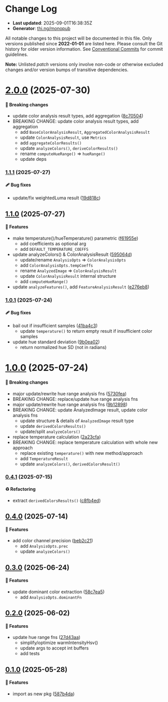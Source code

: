 # Change Log

- **Last updated**: 2025-09-01T16:38:35Z
- **Generator**: [thi.ng/monopub](https://thi.ng/monopub)

All notable changes to this project will be documented in this file.
Only versions published since **2022-01-01** are listed here.
Please consult the Git history for older version information.
See [Conventional Commits](https://conventionalcommits.org/) for commit guidelines.

**Note:** Unlisted _patch_ versions only involve non-code or otherwise excluded changes
and/or version bumps of transitive dependencies.

# [2.0.0](https://github.com/thi-ng/umbrella/tree/@thi.ng/pixel-analysis@2.0.0) (2025-07-30)

#### 🛑 Breaking changes

- update color analysis result types, add aggregation ([8c70504](https://github.com/thi-ng/umbrella/commit/8c70504))
- BREAKING CHANGE:  update color analysis result types, add aggregation
  - add `BaseColorAnalysisResult`, `AggregatedColorAnalysisResult`
  - update `ColorAnalysisResult`, use `Metrics`
  - add `aggregateColorResults()`
  - update `analyzeColors()`, `deriveColorResults()`
  - rename `computeHueRange()` => `hueRange()`
  - update deps

### [1.1.1](https://github.com/thi-ng/umbrella/tree/@thi.ng/pixel-analysis@1.1.1) (2025-07-27)

#### 🩹 Bug fixes

- update/fix weightedLuma result ([19d818c](https://github.com/thi-ng/umbrella/commit/19d818c))

## [1.1.0](https://github.com/thi-ng/umbrella/tree/@thi.ng/pixel-analysis@1.1.0) (2025-07-27)

#### 🚀 Features

- make temperature()/hueTemperature() parametric ([f61955e](https://github.com/thi-ng/umbrella/commit/f61955e))
  - add coefficients as optional arg
  - add `DEFAULT_TEMPERATURE_COEFFS`
- update analyzeColors() & ColorAnalysisResult ([595064d](https://github.com/thi-ng/umbrella/commit/595064d))
  - update/rename `AnalysisOpts` => `ColorAnalysisOpts`
  - add `ColorAnalysisOpts.tempCoeffs`
  - rename `AnalyzedImage` => `ColorAnalysisResult`
  - update `ColorAnalysisResult` internal structure
  - add `computeHueRange()`
- update `analyzeFeatures()`, add `FeatureAnalysisResult` ([e276eb8](https://github.com/thi-ng/umbrella/commit/e276eb8))

### [1.0.1](https://github.com/thi-ng/umbrella/tree/@thi.ng/pixel-analysis@1.0.1) (2025-07-24)

#### 🩹 Bug fixes

- bail out if insufficient samples ([41ba4c3](https://github.com/thi-ng/umbrella/commit/41ba4c3))
  - update `temperature()` to return empty result if insufficient color samples
- update hue standard deviation ([9b0ea02](https://github.com/thi-ng/umbrella/commit/9b0ea02))
  - return normalized hue SD (not in radians)

# [1.0.0](https://github.com/thi-ng/umbrella/tree/@thi.ng/pixel-analysis@1.0.0) (2025-07-24)

#### 🛑 Breaking changes

- major update/rewrite hue range analysis fns ([5730fea](https://github.com/thi-ng/umbrella/commit/5730fea))
- BREAKING CHANGE: replace/update hue range analysis fns
- major update/rewrite hue range analysis fns ([9b12898](https://github.com/thi-ng/umbrella/commit/9b12898))
- BREAKING CHANGE: update AnalyzedImage result, update color analysis fns
  - update structure & details of `AnalyzedImage` result type
  - update `derivedColorsResults()`
  - update/split `analyzeColors()`
- replace temperature calculation ([2a23cfa](https://github.com/thi-ng/umbrella/commit/2a23cfa))
- BREAKING CHANGE: replace temperature calculation with whole new approach
  - replace existing `temperature()` with new method/approach
  - add `TemperatureResult`
  - update `analyzeColors()`, `derivedColorsResult()`

### [0.4.1](https://github.com/thi-ng/umbrella/tree/@thi.ng/pixel-analysis@0.4.1) (2025-07-15)

#### ♻️ Refactoring

- extract `derivedColorsResults()` ([c8fb4ed](https://github.com/thi-ng/umbrella/commit/c8fb4ed))

## [0.4.0](https://github.com/thi-ng/umbrella/tree/@thi.ng/pixel-analysis@0.4.0) (2025-07-14)

#### 🚀 Features

- add color channel precision ([beb2c21](https://github.com/thi-ng/umbrella/commit/beb2c21))
  - add `AnalysisOpts.prec`
  - update `analyzeColors()`

## [0.3.0](https://github.com/thi-ng/umbrella/tree/@thi.ng/pixel-analysis@0.3.0) (2025-06-24)

#### 🚀 Features

- update dominant color extraction ([58c7ea5](https://github.com/thi-ng/umbrella/commit/58c7ea5))
  - add `AnalysisOpts.dominantFn`

## [0.2.0](https://github.com/thi-ng/umbrella/tree/@thi.ng/pixel-analysis@0.2.0) (2025-06-02)

#### 🚀 Features

- update hue range fns ([27d43aa](https://github.com/thi-ng/umbrella/commit/27d43aa))
  - simplify/optimize warmIntensityHsv()
  - update args to accept int buffers
  - add tests

## [0.1.0](https://github.com/thi-ng/umbrella/tree/@thi.ng/pixel-analysis@0.1.0) (2025-05-28)

#### 🚀 Features

- import as new pkg ([587b4da](https://github.com/thi-ng/umbrella/commit/587b4da))
